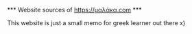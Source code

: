 *** Website sources of https://μαλάκα.com ***

This website is just a small memo for greek learner out there x)